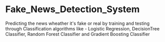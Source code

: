 # Fake_News_Detection_System
Predicting the news wheather it's fake or real by training and
testing through Classification algorithms like - Logistic
Regression, DecisionTree Classifier, Random Forest Classifier
and Gradient Boosting Classifier
